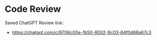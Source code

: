 # Code Review

Saved ChatGPT Review link: 
- https://chatgpt.com/c/6706c00e-1b50-8002-9c03-64f0d68a67c3